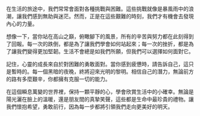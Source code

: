 在生活的旅途中，我們常常會面對各種挑戰與困難。這些挑戰就像是暴風雨中的浪潮，讓我們感到無助與迷茫。然而，正是在這些艱難的時刻，我們才有機會去發現內心的力量。

想像一下，當你站在高山之巔，俯瞰腳下的風景，所有的辛苦與努力都在此刻得到了回報。每一次的跌倒，都是為了讓我們學會如何站起來；每一次的挫折，都是為了讓我們變得更加堅韌。生活不會總是如我們所願，但我們可以選擇如何面對它。

記住，心靈的成長來自於對困難的勇敢面對。當你感到疲憊時，請告訴自己，這只是暫時的。每一個黑暗的夜晚，終將迎來光明的黎明。相信自己的潛力，無論前方的路有多麼艱辛，你都擁有克服一切的能力。

在這個瞬息萬變的世界裡，保持一顆平靜的心，學會欣賞生活中的小確幸。無論是陽光灑在臉上的溫暖，還是朋友間的真摯笑聲，這些都是生命中最珍貴的禮物。讓我們懷抱希望，勇敢前行，因為每一步都將引領我們走向更美好的明天。